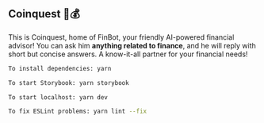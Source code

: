 ## Coinquest 🤖💰

This is Coinquest, home of FinBot, your friendly AI-powered financial advisor! You can ask him **anything related to finance**, and he will reply with short but concise answers. A know-it-all partner for your financial needs!

```bash
To install dependencies: yarn

To start Storybook: yarn storybook

To start localhost: yarn dev

To fix ESLint problems: yarn lint --fix
```

